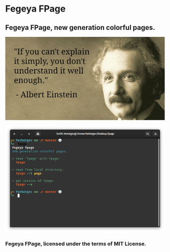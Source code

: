 # Fegeya FPage
## Fegeya FPage, new generation colorful pages.

![einstein quotes 1](resources/quote.jpeg)

![read 'fpage' with fpage](resources/window.png)

### Fegeya FPage, licensed under the terms of MIT License.
